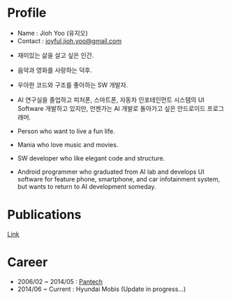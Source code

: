 # Profile
 - Name : Jioh Yoo (유지오)
 - Contact : joyful.jioh.yoo@gmail.com

* 재미있는 삶을 살고 싶은 인간.
* 음악과 영화를 사랑하는 덕후.
* 우아한 코드와 구조를 좋아하는 SW 개발자.
* AI 연구실을 졸업하고 피처폰, 스마트폰, 자동차 인포테인먼트 시스템의 UI Software 개발하고 있지만, 언젠가는 AI 개발로 돌아가고 싶은 안드로이드 프로그래머.

* Person who want to live a fun life.
* Mania who love music and movies.
* SW developer who like elegant code and structure.
* Android programmer who graduated from AI lab and develops UI software for feature phone, smartphone, and car infotainment system, but wants to return to AI development someday.

# Publications
[Link](./pub/list)

# Career
- 2006/02 ~ 2014/05 : [Pantech](./career/pantech)
- 2014/06 ~ Current : Hyundai Mobis (Update in progress...)
